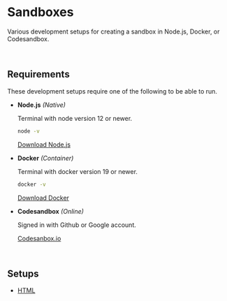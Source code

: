 # Sandboxes

Various development setups for creating a sandbox in Node.js, Docker, or Codesandbox.

<br>

## Requirements

These development setups require one of the following to be able to run.

* **Node.js** _(Native)_

  Terminal with node version 12 or newer.

  ```bash
  node -v
  ```

  [Download Node.js](https://nodejs.org/en/download/)

* **Docker** _(Container)_

  Terminal with docker version 19 or newer.

  ```bash
  docker -v
  ```

  [Download Docker](https://docs.docker.com/engine/install/)

* **Codesandbox** _(Online)_

  Signed in with Github or Google account.

  [Codesanbox.io](https://codesandbox.io/signin)

<br>

## Setups

* [HTML](./html/README.md)
